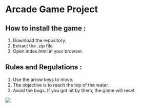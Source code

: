 # Arcade Game Project

## How to install the game :
1.	Download the repository.
2.	Extract the .zip file.
3.	Open index.html in your browser.

## Rules and Regulations :
1. Use the arrow keys to move.
2. The objective is to reach the top of the water.
3. Avoid the bugs. If you got hit by them, the game will reset.

<img src="https://d17h27t6h515a5.cloudfront.net/topher/2017/June/5931c951_frogger/frogger.png">
